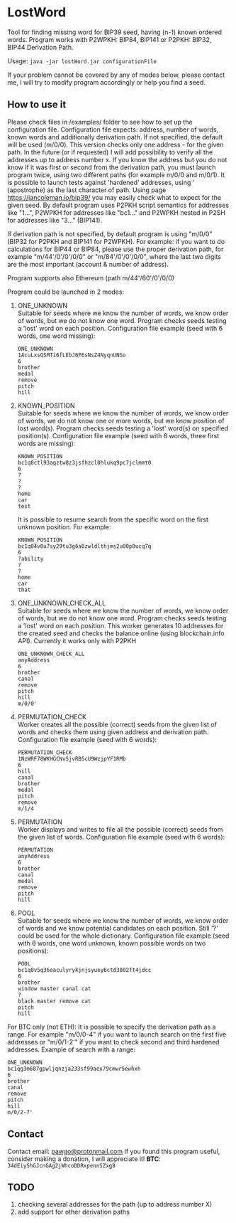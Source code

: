 # LostWord
Tool for finding missing word for BIP39 seed, having (n-1) known ordered words.
Program works with P2WPKH: BIP84, BIP141 or P2PKH: BIP32, BIP44 Derivation Path.

Usage:
`java -jar lostWord.jar configurationFile`

If your problem cannot be covered by any of modes below, please contact me, I will try to modify program accordingly or help you find a seed.

How to use it
-------------
Please check files in /examples/ folder to see how to set up the configuration file.
Configuration file expects: address, number of words, known words and additionally derivation path. If not specified, the default will be used (m/0/0).
This version checks only one address - for the given path. In the future (or if requested) I will add possibility to verify all the addresses up to address number x. If you know the address but you do not know if it was first or second from the derivation path, you must launch program twice, using two different paths (for example m/0/0 and m/0/1).
It is possible to launch tests against 'hardened' addresses, using ' (apostrophe) as the last character of path.
Using page https://iancoleman.io/bip39/ you may easily check what to expect for the given seed.
By default program uses P2PKH script semantics for addresses like "1...", P2WPKH for addresses like "bc1..." and P2WPKH nested in P2SH for addresses like "3..." (BIP141).

If derivation path is not specified, by default program is using "m/0/0" (BIP32 for P2PKH and BIP141 for P2WPKH). For example: if you want to do calculations for BIP44 or BIP84, please use the proper derivation path, for example "m/44'/0'/0'/0/0" or "m/84'/0'/0'/0/0", where the last two digits are the most important (account & number of address).

Program supports also Ethereum (path m/44'/60'/0'/0/0)

Program could be launched in 2 modes:
<ol>
<li>ONE_UNKNOWN</li>
Suitable for seeds where we know the number of words, we know order of words, but we do not know one word.
Program checks seeds testing a 'lost' word on each position.
Configuration file example (seed with 6 words, one word missing):

    ONE_UNKNOWN
    1AcuLxsQSMTi6fLEbJ6F6sNsZ4NyqnUNSo
    6
    brother
    medal
    remove
    pitch
    hill

<li>KNOWN_POSITION</li>
Suitable for seeds where we know the number of words, we know order of words, we do not know one or more words, but we know position of lost word(s).
Program checks seeds testing a 'lost' word(s) on specified position(s).
Configuration file example (seed with 6 words, three first words are missing):

    KNOWN_POSITION
    bc1q8ctl93aqztw8z3jsfhzcl0hlukq9pc7jclmmt0
    6
    ?
    ?
    ?
    home
    car
    test

It is possible to resume search from the specific word on the first unknown position. For example:

    KNOWN_POSITION
    bc1q04v0u7sy29tu3g6a0zwldlthjms2u00p0ucq7q
    6
    ?ability
    ?
    ?
    home
    car
    that

<li>ONE_UNKNOWN_CHECK_ALL</li>
Suitable for seeds where we know the number of words, we know order of words, but we do not know one word.
Program checks seeds testing a 'lost' word on each position.
This worker generates 10 addresses for the created seed and checks the balance online (using blockchain.info API).
Currently it works only with P2PKH

    ONE_UNKNOWN_CHECK_ALL
    anyAddress
    6
    brother
    canal
    remove
    pitch
    hill
    m/0/0'

<li>PERMUTATION_CHECK</li>
Worker creates all the possible (correct) seeds from the given list of words and checks them using given address and derivation path.
Configuration file example (seed with 6 words):

    PERMUTATION_CHECK
    1NzWRF78WKHGCNvSjvRB5cU9WzjpYF1RMb
    6
    hill
    canal
    brother
    medal
    pitch
    remove
    m/1/4


<li>PERMUTATION</li>
Worker displays and writes to file all the possible (correct) seeds from the given list of words.
Configuration file example (seed with 6 words):

    PERMUTATION
    anyAddress
    6
    brother
    canal
    medal
    remove
    pitch
    hill

<li>POOL</li>
Suitable for seeds where we know the number of words, we know order of words and we know potential candidates on each position.
Still '?' could be used for the whole dictionary.
Configuration file example (seed with 6 words, one word unknown, known possible words on two positions):

    POOL
    bc1q0v5q36eaculyrykjnjsyuey6ctd3802ft4jdcc
    6
    brother
    window master canal cat
    ?
    black master remove cat
    pitch
    hill

</ol>

For BTC only (not ETH): 
It is possible to specify the derivation path as a range. For example "m/0/0-4" if you want to launch search on the first five addresses or "m/0/1-2'" if you want to check  second and third hardened addresses. 
Example of search with a range:

    ONE_UNKNOWN
    bc1qg3m687gpwljqnzja233sf99aex79cmwr5ewhxh
    6
    brother
    canal
    remove
    pitch
    hill
    m/0/2-7'


Contact
-------
Contact email: pawgo@protonmail.com
If you found this program useful, consider making a donation, I will appreciate it! 
**BTC**: `34dEiyShGJcnGAg2jWhcoDDRxpennSZxg8`

TODO
----
<ol>
<li>checking several addresses for the path (up to address number X)</li>
<li>add support for other derivation paths</li>
</ol>
